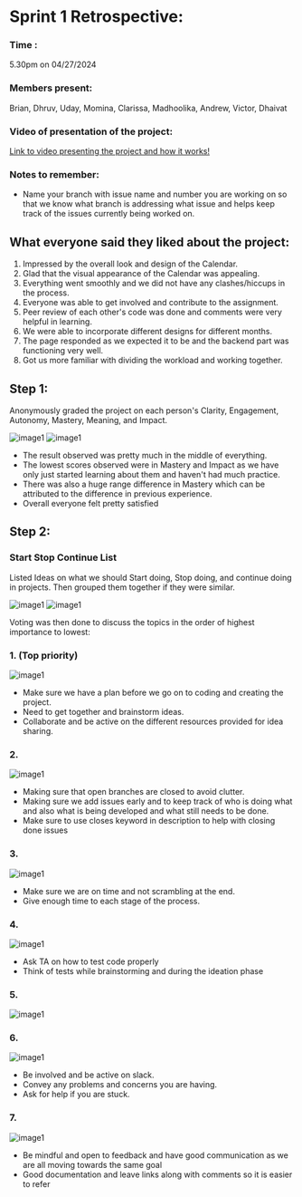 # Sprint 1 Retrospective:

### Time :

5.30pm on 04/27/2024

### Members present:

Brian, Dhruv, Uday, Momina, Clarissa, Madhoolika, Andrew, Victor, Dhaivat

### Video of presentation of the project:

[Link to video presenting the project and how it works!](https://www.youtube.com/watch?v=qMnSfuRT7I0&ab_channel=BrianMorse)

### Notes to remember:

- Name your branch with issue name and number you are working on so that we know what branch is addressing what issue and helps keep track of the issues currently being worked on.

## What everyone said they liked about the project:

1. Impressed by the overall look and design of the Calendar.
2. Glad that the visual appearance of the Calendar was appealing.
3. Everything went smoothly and we did not have any clashes/hiccups in the process.
4. Everyone was able to get involved and contribute to the assignment.
5. Peer review of each other's code was done and comments were very helpful in learning.
6. We were able to incorporate different designs for different months.
7. The page responded as we expected it to be and the backend part was functioning very well.
8. Got us more familiar with dividing the workload and working together.

## Step 1:

Anonymously graded the project on each person's Clarity, Engagement, Autonomy, Mastery, Meaning, and Impact.

![image1](./screenshots/retrospective1/Picture1.png)
![image1](./screenshots/retrospective1/Picture2.png)

- The result observed was pretty much in the middle of everything.
- The lowest scores observed were in Mastery and Impact as we have only just started learning about them and haven't had much practice.
- There was also a huge range difference in Mastery which can be attributed to the difference in previous experience.
- Overall everyone felt pretty satisfied

## Step 2:

### Start Stop Continue List

Listed Ideas on what we should Start doing, Stop doing, and continue doing in projects. Then grouped them together if they were similar.

![image1](./screenshots/retrospective1/Picture3.png)
![image1](./screenshots/retrospective1/Picture4.png)

Voting was then done to discuss the topics in the order of highest importance to lowest:

### 1. (Top priority)

![image1](./screenshots/retrospective1/Picture5.png)

- Make sure we have a plan before we go on to coding and creating the project.
- Need to get together and brainstorm ideas.
- Collaborate and be active on the different resources provided for idea sharing.

### 2.

![image1](./screenshots/retrospective1/Picture6.png)

- Making sure that open branches are closed to avoid clutter.
- Making sure we add issues early and to keep track of who is doing what and also what is being developed and what still needs to be done.
- Make sure to use closes keyword in description to help with closing done issues

### 3.

![image1](./screenshots/retrospective1/Picture7.png)

- Make sure we are on time and not scrambling at the end.
- Give enough time to each stage of the process.

### 4.

![image1](./screenshots/retrospective1/Picture8.png)

- Ask TA on how to test code properly
- Think of tests while brainstorming and during the ideation phase

### 5.

![image1](./screenshots/retrospective1/Picture9.png)

### 6.

![image1](./screenshots/retrospective1/Picture10.png)

- Be involved and be active on slack.
- Convey any problems and concerns you are having.
- Ask for help if you are stuck.

### 7.

![image1](./screenshots/retrospective1/Picture11.png)

- Be mindful and open to feedback and have good communication as we are all moving towards the same goal
- Good documentation and leave links along with comments so it is easier to refer
